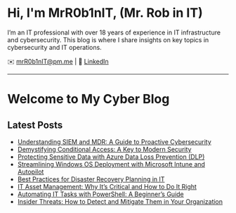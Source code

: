 # Hi, I'm MrR0b1nIT, (Mr. Rob in IT)
I’m an IT professional with over 18 years of experience in IT infrastructure and cybersecurity. This blog is where I share insights on key topics in cybersecurity and IT operations.

✉️ [mrR0b1nIT@pm.me](mailto:mrR0b1nIT@pm.me) | 🔗 [LinkedIn](https://www.linkedin.com/in/robertmoss10/)

---
# Welcome to My Cyber Blog


## Latest Posts
- [Understanding SIEM and MDR: A Guide to Proactive Cybersecurity](siem-mdr-guide.md)
- [Demystifying Conditional Access: A Key to Modern Security](conditional-access.md)
- [Protecting Sensitive Data with Azure Data Loss Prevention (DLP)](azure-dlp.md)
- [Streamlining Windows OS Deployment with Microsoft Intune and Autopilot](intune-autopilot.md)
- [Best Practices for Disaster Recovery Planning in IT](dr-planning.md)
- [IT Asset Management: Why It’s Critical and How to Do It Right](asset-mgmt.md)
- [Automating IT Tasks with PowerShell: A Beginner’s Guide](auto-ps.md)
- [Insider Threats: How to Detect and Mitigate Them in Your Organization](inside_threat.md)

